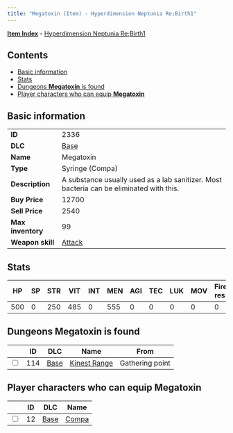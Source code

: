 ```yaml
---
title: "Megatoxin (Item) - Hyperdimension Neptunia Re;Birth1"
---
```


[**Item Index**](/neptunia/rb1/item/index.html) - [Hyperdimension Neptunia Re;Birth1](/neptunia/rb1)

## Contents

- [Basic information](#basic-information)
- [Stats](#stats)
- [Dungeons **Megatoxin** is found](#dungeons-megatoxin-is-found)
- [Player characters who can equip **Megatoxin**](#player-characters-who-can-equip-megatoxin)

## Basic information

|   |   |
| -- | -- |
| **ID** | 2336 |
| **DLC** | [Base](/neptunia/rb1/dlc/1-base.html) |
| **Name** | Megatoxin |
| **Type** | Syringe (Compa) |
| **Description** | A substance usually used as a lab sanitizer. Most bacteria can be eliminated with this. |
| **Buy Price** | 12700 |
| **Sell Price** | 2540 |
| **Max inventory** | 99 |
| **Weapon skill** | [Attack](/neptunia/rb1/skill/1-2001-attack.html) |


## Stats

| HP | SP | STR | VIT | INT | MEN | AGI | TEC | LUK | MOV | Fire res. | Ice res. | Wind res. | Lightning res. |
| -- | -- | --- | --- | --- | --- | --- | --- | --- | --- | --------- | -------- | --------- | -------------- |
| 500 | 0 | 250 | 485 | 0 | 555 | 0 | 0 | 0 | 0 | 0 | 0 | 0 | 0 |


## Dungeons **Megatoxin** is found

|    | ID | DLC | Name | From |
| -- | -- | --- | ---- | ---- |
| <input type="checkbox" id="rb1-dungeon-1-114" class="trackbox" /> | 114 | [Base](/neptunia/rb1/dlc/1-base.html) | [Kinest Range](/neptunia/rb1/dungeon/1-114-kinest-range.html) | Gathering point |


## Player characters who can equip **Megatoxin**

|    | ID | DLC | Name |
| -- | -- | --- | ---- |
| <input type="checkbox" id="rb1-player-1-12" class="trackbox" /> | 12 | [Base](/neptunia/rb1/dlc/1-base.html) | [Compa](/neptunia/rb1/player/1-12-compa.html) |
